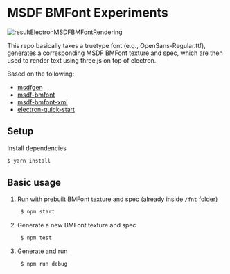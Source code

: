 # MSDF BMFont Experiments

![resultElectronMSDFBMFontRendering](https://imgur.com/ZLpvaC7.png)

This repo basically takes a truetype font (e.g., OpenSans-Regular.ttf), generates a corresponding MSDF BMFont texture and spec, which are then used to render text using three.js on top of electron.

Based on the following:
- [msdfgen](https://github.com/Chlumsky/msdfgen)
- [msdf-bmfont](https://github.com/Jam3/msdf-bmfont)
- [msdf-bmfont-xml](https://github.com/soimy/msdf-bmfont-xml)
- [electron-quick-start](https://github.com/electron/electron-quick-start)

## Setup
Install dependencies
```sh
$ yarn install
```

## Basic usage
1. Run with prebuilt BMFont texture and spec (already inside `/fnt` folder)
   ```sh
    $ npm start
    ```
2. Generate a new BMFont texture and spec
   ```sh
    $ npm test
    ```   
3. Generate and run
   ```sh
    $ npm run debug
    ```
